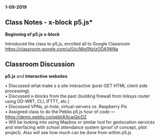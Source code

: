 **1-09-2019**
## Class Notes - x-block p5.js*

**Beginning of p5.js x-block**  

Introduced the class to p5.js, enrolled all to Google Classroom  
https://classroom.google.com/u/0/c/Mjg1NzIzODA1NjNa  

## Classroom Discussion

**p5.js**  and **Interactive websites**  

• Discussed what make s a site interactive (post-GET HTML client side processing).  
• Discussed x-blocks from the past (building firewall from linksys router using DD-WRT, CLI, IFTTT, etc.)  
• Discussed VPNs, pi-hole, virtual-servers vs. Raspberry Pis  
• Assigned class to do the Peblio p5.js hour of code — https://demo.peblio.co/pebl/AXcwQlcDZ  
• Will be looking into using Mapbox or similar tool for geolocation services and interfacing with school attendance system (proof of concept, pilot project). Also will see how much can be done from within p5.js
